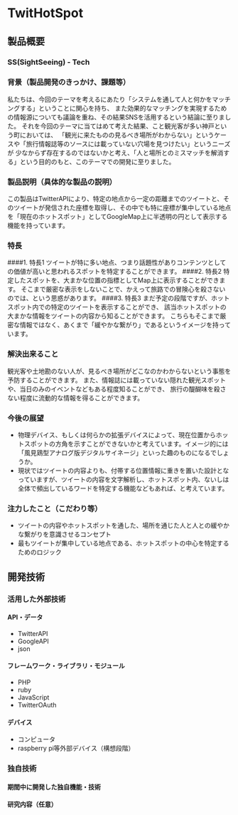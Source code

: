 # TwitHotSpot

## 製品概要
### SS(SightSeeing) - Tech

### 背景（製品開発のきっかけ、課題等）
私たちは、今回のテーマを考えるにあたり「システムを通して人と何かをマッチングする」ということに関心を持ち、
また効果的なマッチングを実現するための情報源についても議論を重ね、その結果SNSを活用するという結論に至りました。
それを今回のテーマに当てはめて考えた結果、こと観光客が多い神戸という町においては、
「観光に来たものの見るべき場所がわからない」というケースや「旅行情報誌等のソースには載っていない穴場を見つけたい」というニーズが
少なからず存在するのではないかと考え、「人と場所とのミスマッチを解消する」という目的のもと、このテーマでの開発に至りました。

### 製品説明（具体的な製品の説明）
この製品はTwitterAPIにより、特定の地点から一定の距離までのツイートと、そのツイートが発信された座標を取得し、その中でも特に座標が集中している地点を「現在のホットスポット」としてGoogleMap上に半透明の円として表示する機能を持っています。

### 特長
####1. 特長1
ツイートが特に多い地点、つまり話題性がありコンテンツとしての価値が高いと思われるスポットを特定することができます。
####2. 特長2
特定したスポットを、大まかな位置の指標としてMap上に表示することができます。
そこまで厳密な表示をしないことで、かえって旅路での冒険心を殺さないのでは、という思惑があります。
####3. 特長3
まだ予定の段階ですが、ホットスポット内での特定のツイートを表示することができ、
該当ホットスポットの大まかな情報をツイートの内容から知ることができます。
こちらもそこまで厳密な情報ではなく、あくまで「緩やかな繋がり」であるというイメージを持っています。

### 解決出来ること
観光客や土地勘のない人が、見るべき場所がどこなのかわからないという事態を予防することができます。
また、情報誌には載っていない隠れた観光スポットや、当日のみのイベントなどもある程度知ることができ、
旅行の醍醐味を殺さない程度に流動的な情報を得ることができます。

### 今後の展望
* 物理デバイス、もしくは何らかの拡張デバイスによって、現在位置からホットスポットの方角を示すことができないかと考えています。イメージ的には「風見鶏型アナログ版デジタルサイネージ」といった趣のものになるでしょうか。
* 現状ではツイートの内容よりも、付帯する位置情報に重きを置いた設計となっていますが、ツイートの内容を文字解析し、ホットスポット内、ないしは全体で頻出しているワードを特定する機能などもあれば、と考えています。

### 注力したこと（こだわり等）
* ツイートの内容やホットスポットを通した、場所を通じた人と人との緩やかな繋がりを意識させるコンセプト
* 最もツイートが集中している地点である、ホットスポットの中心を特定するためのロジック

## 開発技術
### 活用した外部技術
#### API・データ
* TwitterAPI
* GoogleAPI
* json

#### フレームワーク・ライブラリ・モジュール
* PHP
* ruby
* JavaScript
* TwitterOAuth

#### デバイス
* コンピュータ
* raspberry pi等外部デバイス（構想段階）

### 独自技術
#### 期間中に開発した独自機能・技術


#### 研究内容（任意）

